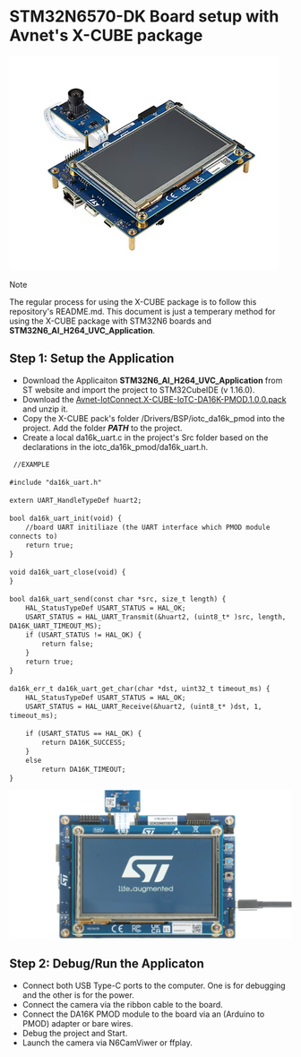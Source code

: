 # STM32N6570-DK Board setup with Avnet's X-CUBE package
<img src="../media/n6.jpg"/>

> [!NOTE]
> The regular process for using the X-CUBE package is to follow this repository's README.md. This document is just a temperary method for using the X-CUBE package with STM32N6 boards and **STM32N6_AI_H264_UVC_Application**.
> 
## Step 1: Setup the Application
* Download the Applicaiton **STM32N6_AI_H264_UVC_Application** from ST website and import the project to STM32CubeIDE (v 1.16.0).
* Download the [Avnet-IotConnect.X-CUBE-IoTC-DA16K-PMOD.1.0.0.pack](https://github.com/avnet-iotconnect/I-CUBE-IoTC-DA16k-PMOD/tree/main/pack_project_dir/Files) and unzip it.
* Copy the X-CUBE pack's folder /Drivers/BSP/iotc_da16k_pmod into the project. Add the folder ***PATH*** to the project.
* Create a local da16k_uart.c in the project's Src folder based on the declarations in the iotc_da16k_pmod/da16k_uart.h.
```
 //EXAMPLE
 
#include "da16k_uart.h"

extern UART_HandleTypeDef huart2;

bool da16k_uart_init(void) {
	//board UART initiliaze (the UART interface which PMOD module connects to)
	return true;
}

void da16k_uart_close(void) {
}

bool da16k_uart_send(const char *src, size_t length) {
	HAL_StatusTypeDef USART_STATUS = HAL_OK;
	USART_STATUS = HAL_UART_Transmit(&huart2, (uint8_t* )src, length, DA16K_UART_TIMEOUT_MS);
	if (USART_STATUS != HAL_OK) {
		return false;
	}
	return true;
}

da16k_err_t da16k_uart_get_char(char *dst, uint32_t timeout_ms) {
	HAL_StatusTypeDef USART_STATUS = HAL_OK;
	USART_STATUS = HAL_UART_Receive(&huart2, (uint8_t* )dst, 1, timeout_ms);

	if (USART_STATUS == HAL_OK) {
		return DA16K_SUCCESS;
	}
	else
		return DA16K_TIMEOUT;
}
```
<img src="../media/n6-2.png"/>

## Step 2: Debug/Run the Applicaton
* Connect both USB Type-C ports to the computer. One is for debugging and the other is for the power.
* Connect the camera via the ribbon cable to the board.
* Connect the DA16K PMOD module to the board via an (Arduino to PMOD) adapter or bare wires.
* Debug the project and Start.
* Launch the camera via N6CamViwer or ffplay.
